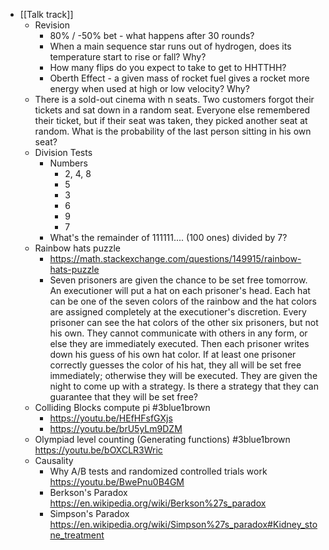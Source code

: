 - [[Talk track]]
	- Revision
		- 80% / -50% bet - what happens after 30 rounds?
		- When a main sequence star runs out of hydrogen, does its temperature start to rise or fall? Why?
		- How many flips do you expect to take to get to HHTTHH?
		- Oberth Effect - a given mass of rocket fuel gives a rocket more energy when used at high or low velocity? Why?
	- There is a sold-out cinema with n seats. Two customers forgot their tickets and sat down in a random seat. Everyone else remembered their ticket, but if their seat was taken, they picked another seat at random. What is the probability of the last person sitting in his own seat?
	- Division Tests
		- Numbers
			- 2, 4, 8
			- 5
			- 3
			- 6
			- 9
			- 7
		- What's the remainder of 111111.... (100 ones) divided by 7?
	- Rainbow hats puzzle
		- https://math.stackexchange.com/questions/149915/rainbow-hats-puzzle
		- Seven prisoners are given the chance to be set free tomorrow. An executioner will put a hat on each prisoner's head. Each hat can be one of the seven colors of the rainbow and the hat colors are assigned completely at the executioner's discretion. Every prisoner can see the hat colors of the other six prisoners, but not his own. They cannot communicate with others in any form, or else they are immediately executed. Then each prisoner writes down his guess of his own hat color. If at least one prisoner correctly guesses the color of his hat, they all will be set free immediately; otherwise they will be executed. They are given the night to come up with a strategy. Is there a strategy that they can guarantee that they will be set free?
	- Colliding Blocks compute pi #3blue1brown
		- https://youtu.be/HEfHFsfGXjs
		- https://youtu.be/brU5yLm9DZM
	- Olympiad level counting (Generating functions) #3blue1brown 
	  https://youtu.be/bOXCLR3Wric
	- Causality
		- Why A/B tests and randomized controlled trials work
		  https://youtu.be/BwePnu0B4GM
		- Berkson's Paradox
		  https://en.wikipedia.org/wiki/Berkson%27s_paradox
		- Simpson's Paradox
		  https://en.wikipedia.org/wiki/Simpson%27s_paradox#Kidney_stone_treatment